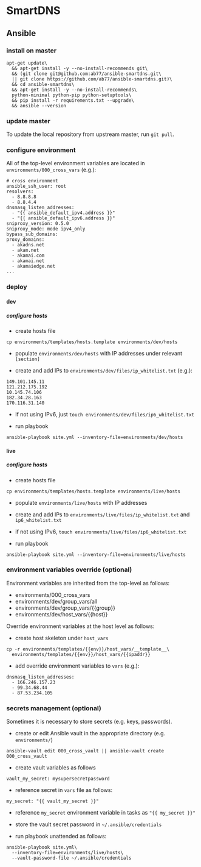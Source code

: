 # SmartDNS

## Ansible

### install on master
```
apt-get update\
  && apt-get install -y --no-install-recommends git\
  && (git clone git@github.com:ab77/ansible-smartdns.git\
  || git clone https://github.com/ab77/ansible-smartdns.git)\
  && cd ansible-smartdns\
  && apt-get install -y --no-install-recommends\
  python-minimal python-pip python-setuptools\
  && pip install -r requirements.txt --upgrade\
  && ansible --version
```

### update master
To update the local repository from upstream master, run `git pull`.

### configure environment
All of the top-level environment variables are located in `environments/000_cross_vars` (e.g.):

```
# cross environment
ansible_ssh_user: root
resolvers:
  - 8.8.8.8
  - 8.8.4.4
dnsmasq_listen_addresses:
  - "{{ ansible_default_ipv4.address }}"
  - "{{ ansible_default_ipv6.address }}"
sniproxy_version: 0.5.0
sniproxy_mode: mode ipv4_only
bypass_sub_domains:
proxy_domains:
  - akadns.net
  - akam.net
  - akamai.com
  - akamai.net
  - akamaiedge.net
...
```

### deploy

#### dev

##### configure hosts
* create hosts file

```
cp environments/templates/hosts.template environments/dev/hosts
```

* populate `environments/dev/hosts` with IP addresses under relevant `[section]`

* create and add IPs to `environments/dev/files/ip_whitelist.txt` (e.g.):
```
149.101.145.11
121.212.175.192
10.145.74.106
182.34.28.163
170.116.31.140
```

* if not using IPv6, just `touch environments/dev/files/ip6_whitelist.txt`

* run playbook

```
ansible-playbook site.yml --inventory-file=environments/dev/hosts
```

#### live

##### configure hosts
* create hosts file

```
cp environments/templates/hosts.template environments/live/hosts
```

* populate `environments/live/hosts` with IP addresses

* create and add IPs to `environments/live/files/ip_whitelist.txt` and `ip6_whitelist.txt`

* if not using IPv6, `touch environments/live/files/ip6_whitelist.txt`

* run playbook

```
ansible-playbook site.yml --inventory-file=environments/live/hosts
```

### environment variables override (optional)
Environment variables are inherited from the top-level as follows:
* environments/000_cross_vars
* environments/dev/group_vars/all
* environments/dev/group_vars/{{group}}
* environments/dev/host_vars/{{host}}

Override environment variables at the host level as follows:

* create host skeleton under `host_vars`

```
cp -r environments/templates/{{env}}/host_vars/__template__\
  environments/templates/{{env}}/host_vars/{{ipaddr}}
```

* add override environment variables to `vars` (e.g.):

```
dnsmasq_listen_addresses:
  - 166.246.157.23
  - 99.34.68.44
  - 87.53.234.105
```

### secrets management (optional)
Sometimes it is necessary to store secrets (e.g. keys, passwords).

* create or edit Ansible vault in the appropriate directory (e.g. `environments/`)

```
ansible-vault edit 000_cross_vault || ansible-vault create 000_cross_vault

```
* create vault variables as follows

```
vault_my_secret: mysupersecretpassword
```

* reference secret in `vars` file as follows:

```
my_secret: "{{ vault_my_secret }}"
```

* reference `my_secret` environment variable in tasks as `"{{ my_secret }}"`

* store the vault secret password in `~/.ansible/credentials`

* run playbook unattended as follows:

```
ansible-playbook site.yml\
  --inventory-file=environments/live/hosts\
  --vault-password-file ~/.ansible/credentials
```
